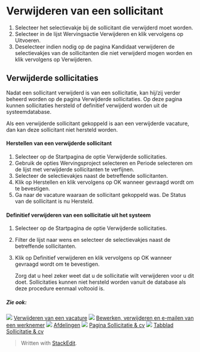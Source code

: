 # Verwijderen van een sollicitant

1.  Selecteer het selectievakje bij de sollicitant die verwijderd moet worden.
2.  Selecteer in de lijst  Wervingsactie  Verwijderen  en klik vervolgens op  Uitvoeren.
3.  Deselecteer indien nodig op de pagina  Kandidaat verwijderen  de selectievakjes van de sollicitanten die niet verwijderd mogen worden en klik vervolgens op  Verwijderen.

## Verwijderde sollicitaties

Nadat een sollicitant verwijderd is van een sollicitatie, kan hij/zij verder beheerd worden op de pagina  Verwijderde sollicitaties. Op deze pagina kunnen sollicitaties hersteld of definitief verwijderd worden uit de systeemdatabase.

Als een verwijderde sollicitant gekoppeld is aan een verwijderde vacature, dan kan deze sollicitant niet hersteld worden.

#### Herstellen van een verwijderde sollicitant

1.  Selecteer op de  Startpagina  de optie  Verwijderde sollicitaties.
2.  Gebruik de opties  Wervingsproject selecteren  en  Periode selecteren  om de lijst met verwijderde sollicitanten te verfijnen.
3.  Selecteer de selectievakjes naast de betreffende sollicitanten.
4.  Klik op  Herstellen  en klik vervolgens op  OK  wanneer gevraagd wordt om te bevestigen.
5.  Ga naar de vacature waaraan de sollicitant gekoppeld was. De  Status  van de sollicitant is nu  Hersteld.

#### Definitief verwijderen van een sollicitatie uit het systeem

1.  Selecteer op de  Startpagina  de optie  Verwijderde sollicitaties.
2.  Filter de lijst naar wens en selecteer de selectievakjes naast de betreffende sollicitanten.
3.  Klik op  Definitief verwijderen  en klik vervolgens op  OK  wanneer gevraagd wordt om te bevestigen.  
    
    Zorg dat u heel zeker weet dat u de sollicitatie wilt verwijderen voor u dit doet. Sollicitaties kunnen niet hersteld worden vanuit de database als deze procedure eenmaal voltooid is.
    

##### Zie ook:

![](../Resources/Images/icon-document-link.png) [Verwijderen van een vacature](deleting_a_vacancy.htm)
![](../Resources/Images/icon-document-link.png) [Bewerken, verwijderen en e-mailen van een werknemer](edit_delete_and_email_an_employee.htm)
![](../Resources/Images/icon-document-link.png) [Afdelingen](departments.htm)
![](../Resources/Images/icon-document-link.png) [Pagina Sollicitatie & cv](application_and_cv_page_overview.htm)
![](../Resources/Images/icon-document-link.png) [Tabblad Sollicitatie & cv](application_and_cv_tab.htm)


> Written with [StackEdit](https://stackedit.io/).
<!--stackedit_data:
eyJoaXN0b3J5IjpbLTE5OTAxMzE4MDddfQ==
-->